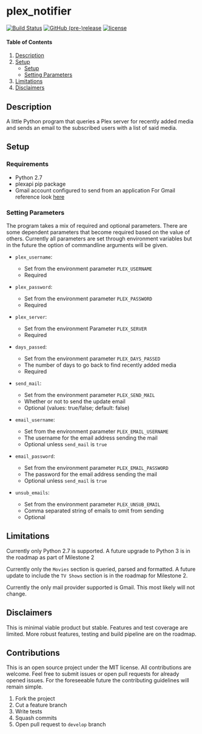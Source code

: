 # plex_notifier

[![Build Status](https://travis-ci.org/co-llabs/plex_notifier.svg?branch=master)](https://travis-ci.org/co-llabs/plex_notifier)
[![GitHub (pre-)release](https://img.shields.io/github/release/co-llabs/plex_notifier/all.svg)]()
[![license](https://img.shields.io/badge/license-MIT-blue.svg)](LICENSE)

#### Table of Contents

1. [Description](#description)
2. [Setup](#setup)
    * [Setup](#requirements)
    * [Setting Parameters](#setting-parameters)
3. [Limitations](#limitations)
4. [Disclaimers](#disclaimers)

## Description

A little Python program that queries a Plex server for recently added media and
sends an email to the subscribed users with a list of said media.

## Setup

### Requirements

* Python 2.7
* plexapi pip package
* Gmail account configured to send from an application
  For Gmail reference look [here](http://naelshiab.com/tutorial-send-email-python/)

### Setting Parameters

The program takes a mix of required and optional parameters. There are some
dependent parameters that become required based on the value of others.
Currently all parameters are set through environment variables but in the future
the option of commandline arguments will be given.

* `plex_username`:
  * Set from the environment parameter `PLEX_USERNAME`
  * Required

* `plex_password`:
  * Set from the environment parameter `PLEX_PASSWORD`
  * Required

* `plex_server`:
  * Set from the environment Parameter `PLEX_SERVER`
  * Required

* `days_passed`:
  * Set from the environment parameter `PLEX_DAYS_PASSED`
  * The number of days to go back to find recently added media
  * Required

* `send_mail`:
  * Set from the environment parameter `PLEX_SEND_MAIL`
  * Whether or not to send the update email
  * Optional (values: true/false; default: false)

* `email_username`:
  * Set from the environment parameter `PLEX_EMAIL_USERNAME`
  * The username for the email address sending the mail
  * Optional unless `send_mail` is `true`

* `email_password`:
  * Set from the environment parameter `PLEX_EMAIL_PASSWORD`
  * The password for the email address sending the mail
  * Optional unless `send_mail` is `true`

* `unsub_emails`:
  * Set from the environment parameter `PLEX_UNSUB_EMAIL`
  * Comma separated string of emails to omit from sending
  * Optional

## Limitations

Currently only Python 2.7 is supported. A future upgrade to Python 3 is in the
roadmap as part of Milestone 2

Currently only the `Movies` section is queried, parsed and formatted. A future
update to include the `TV Shows` section is in the roadmap for Milestone 2.

Currently the only mail provider supported is Gmail. This most likely will not
change.

## Disclaimers

This is minimal viable product but stable. Features and test coverage are
limited. More robust features, testing and build pipeline are on the roadmap.

## Contributions

This is an open source project under the MIT license. All contributions are
welcome. Feel free to submit issues or open pull requests for already opened
issues. For the foreseeable future the contributing guidelines will remain
simple.

1. Fork the project
2. Cut a feature branch
3. Write tests
4. Squash commits
5. Open pull request to `develop` branch

